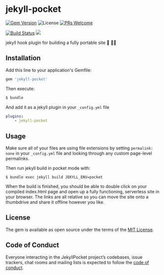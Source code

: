 # jekyll-pocket 
[![Gem Version](https://badge.fury.io/rb/jekyll-pocket.svg)](https://badge.fury.io/rb/jekyll-pocket) ![License](https://img.shields.io/badge/license-MIT-yellowgreen.svg) [![PRs Welcome](https://img.shields.io/badge/PRs-welcome-brightgreen.svg?style=flat-square)](http://makeapullrequest.com)

[![Build Status](https://travis-ci.org/mnyrop/jekyll-pocket.svg?branch=master)](https://travis-ci.org/mnyrop/jekyll-pocket) [![](https://img.shields.io/librariesio/github/mnyrop/jekyll-pocket.svg)](https://libraries.io/github/mnyrop/jekyll-pocket)

jekyll hook plugin for building a fully portable site 🎣 💾👝

## Installation

Add this line to your application's Gemfile:

```ruby
gem 'jekyll-pocket'
```

Then execute:

```sh
$ bundle
```

And add it as a jekyll plugin in your `_config.yml` file

```yaml
plugins:
    - jekyll-pocket
```

## Usage

Make sure all of your files are using file extensions by setting `permalink: none` in your `_config.yml` file and looking through any custom page-level permalinks.

Then run jekyll build in pocket mode with:

```
$ bundle exec jekyll build JEKYLL_ENV=pocket
```

When the build is finished, you should be able to double click on your compiled index.html page and open up a fully functioning, serverless site in your browser. The links are all relative so you can move the site onto a thumbdrive and share it offline however you like.

## License

The gem is available as open source under the terms of the [MIT License](https://opensource.org/licenses/MIT).

## Code of Conduct

Everyone interacting in the JekyllPocket project’s codebases, issue trackers, chat rooms and mailing lists is expected to follow the [code of conduct](https://github.com/[USERNAME]/jekyll_pocket/blob/master/CODE_OF_CONDUCT.md).
